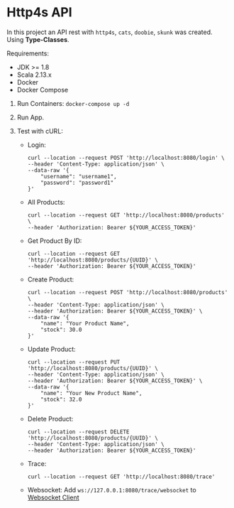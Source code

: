 # Http4s API

In this project an API rest with `http4s`, `cats`, `doobie`, `skunk` was created. 
Using **Type-Classes**.

Requirements:
   * JDK >= 1.8
   * Scala 2.13.x
   * Docker
   * Docker Compose
   
1. Run Containers:
    `docker-compose up -d`

2. Run App.

3. Test with cURL:
    * Login:
        ```
        curl --location --request POST 'http://localhost:8080/login' \
        --header 'Content-Type: application/json' \
        --data-raw '{
        	"username": "username1",
        	"password": "password1"
        }'
        ```
      

    * All Products:
        ```
        curl --location --request GET 'http://localhost:8080/products' \
        --header 'Authorization: Bearer ${YOUR_ACCESS_TOKEN}'
        ```
    * Get Product By ID:
        ```
        curl --location --request GET 'http://localhost:8080/products/{UUID}' \
        --header 'Authorization: Bearer ${YOUR_ACCESS_TOKEN}'
        ```
    * Create Product:
        ```
        curl --location --request POST 'http://localhost:8080/products' \
        --header 'Content-Type: application/json' \
        --header 'Authorization: Bearer ${YOUR_ACCESS_TOKEN}' \
        --data-raw '{
            "name": "Your Product Name",
            "stock": 30.0
        }'
        ```
    * Update Product:
        ```
        curl --location --request PUT 'http://localhost:8080/products/{UUID}' \
        --header 'Content-Type: application/json' \
        --header 'Authorization: Bearer ${YOUR_ACCESS_TOKEN}' \
        --data-raw '{
            "name": "Your New Product Name",
            "stock": 32.0
        }'
        ```
    * Delete Product:
        ```
        curl --location --request DELETE 'http://localhost:8080/products/{UUID}' \
        --header 'Content-Type: application/json' \
        --header 'Authorization: Bearer ${YOUR_ACCESS_TOKEN}'
        ```
    * Trace:
        ```
        curl --location --request GET 'http://localhost:8080/trace'
        ```
    * Websocket:
        Add `ws://127.0.0.1:8080/trace/websocket` to [Websocket Client](https://www.websocket.org/echo.html)